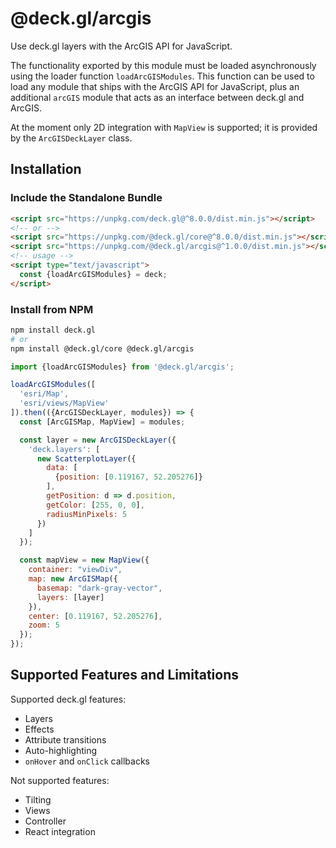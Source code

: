 # @deck.gl/arcgis

Use deck.gl layers with the ArcGIS API for JavaScript.

The functionality exported by this module must be loaded asynchronously using the loader function `loadArcGISModules`.
This function can be used to load any module that ships with the ArcGIS API for JavaScript, plus an additional `arcGIS` module
that acts as an interface between deck.gl and ArcGIS.

At the moment only 2D integration with `MapView` is supported; it is provided by the `ArcGISDeckLayer` class.

## Installation

### Include the Standalone Bundle

```html
<script src="https://unpkg.com/deck.gl@^8.0.0/dist.min.js"></script>
<!-- or -->
<script src="https://unpkg.com/@deck.gl/core@^8.0.0/dist.min.js"></script>
<script src="https://unpkg.com/@deck.gl/arcgis@^1.0.0/dist.min.js"></script>
<!-- usage -->
<script type="text/javascript">
  const {loadArcGISModules} = deck;
</script>
```

### Install from NPM

```bash
npm install deck.gl
# or
npm install @deck.gl/core @deck.gl/arcgis
```

```js
import {loadArcGISModules} from '@deck.gl/arcgis';

loadArcGISModules([
  'esri/Map',
  'esri/views/MapView'
]).then(({ArcGISDeckLayer, modules}) => {
  const [ArcGISMap, MapView] = modules;

  const layer = new ArcGISDeckLayer({
    'deck.layers': [
      new ScatterplotLayer({
        data: [
          {position: [0.119167, 52.205276]}
        ],
        getPosition: d => d.position,
        getColor: [255, 0, 0],
        radiusMinPixels: 5
      })
    ]
  });

  const mapView = new MapView({
    container: "viewDiv",
    map: new ArcGISMap({
      basemap: "dark-gray-vector",
      layers: [layer]
    }),
    center: [0.119167, 52.205276],
    zoom: 5
  });
});
```

## Supported Features and Limitations

Supported deck.gl features:

- Layers
- Effects
- Attribute transitions
- Auto-highlighting
- `onHover` and `onClick` callbacks

Not supported features:

- Tilting
- Views
- Controller
- React integration
